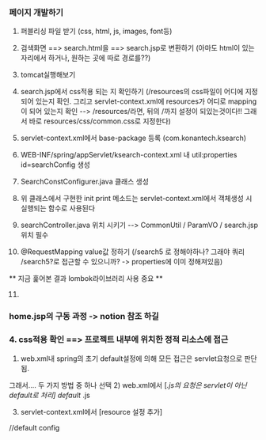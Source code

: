 ### 페이지 개발하기
1. 퍼블리싱 파일 받기 (css, html, js, images, font등)
2. 검색화면 ==> search.html을 ==> search.jsp로 변환하기 (아마도 html이 있는 자리에서 하거나, 원하는 곳에 따로 경로를??)
3. tomcat실행해보기
4. search.jsp에서 css적용 되는 지 확인하기 (/resources의 css파일이 어디에 지정되어 있는지 확인. 그리고 servlet-context.xml에 
resources가 어디로 mapping이 되어 있는지 확인 --> /resources/라면, 뒤의 /까지 설정이 되있는것이다!! 그래서 바로 resources/css/common.css로 
지정한다)
5. servlet-context.xml에서 base-package 등록 (com.konantech.ksearch)
6. WEB-INF/spring/appServlet/ksearch-context.xml 내 util:properties id=searchConfig 생성
7. SearchConstConfigurer.java 클래스 생성 
8. 위 클래스에서 구현한 init print 메소드는 servlet-context.xml에서 객체생성 시 실행되는 함수로 사용된다

9. searchController.java 위치 시키기
		--> CommonUtil / ParamVO / search.jsp 위치 필수
10. @RequestMapping value값 정하기 (/search5 로 정해야하나? 그래야 쿼리 /search5?로 접근할 수 있으니까? -> properties에 이미 정해져있음)

** 지금 훑어본 결과 lombok라이브러리 사용 중요 **

11. 


### home.jsp의 구동 과정 -> notion 참조 하길



### 4. css적용 확인 ==> 프로젝트 내부에 위치한 정적 리소스에 접근
1) web.xml내 spring의 초기 default설정에 의해 모든 접근은 servlet요청으로 판단됨.

그래서.... 두 가지 방법 중 하나 선택
2) web.xml에서 [*.js의 요청은 servlet이 아닌 default로 처리]
<servlet-mapping>
        <servlet-name>default</servlet-name>
        <url-pattern>*.js</url-pattern>
</servlet-mapping>

3) servlet-context.xml에서 [resource 설정 추가]
<resources mapping="/js/**" location="/resources/js/" />
<resources mapping="/resources/**" location="/resources/" /> //default config


